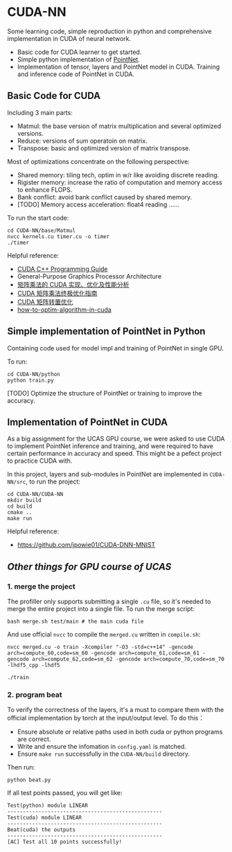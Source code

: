 # CUDA-NN
Some learning code, simple reproduction in python and comprehensive implementation in CUDA of neural network.

* Basic code for CUDA learner to get started.
* Simple python implementation of [PointNet](https://arxiv.org/abs/1612.00593).
* Implementation of tensor, layers and PointNet model in CUDA. Training and inference code of PointNet in CUDA.

## Basic Code for CUDA
Including 3 main parts:
* Matmul: the base version of matrix multiplication and several optimized versions.
* Reduce: versions of sum operatoin on matrix.
* Transpose: basic and optimized version of matrix transpose.

Most of optimizations concentrate on the following perspective:
* Shared memory: tiling tech, optim in w/r like avoiding discrete reading.
* Rigister memory: increase the ratio of computation and memory access to enhance FLOPS.
* Bank conflict: avoid bank conflict caused by shared memory.
* [TODO] Memory access acceleration: float4 reading ......

To run the start code:
```
cd CUDA-NN/base/Matmul
nvcc kernels.cu timer.cu -o timer
./timer
```

Helpful reference:
* [CUDA C++ Programming Guide](https://docs.nvidia.com/cuda/cuda-c-programming-guide/index.html#atomic-functions)
* General-Purpose Graphics Processor Architecture
* [矩阵乘法的 CUDA 实现、优化及性能分析](https://chiemon.github.io/2020/02/06/CUDA-%E7%9F%A9%E9%98%B5%E4%B9%98%E6%B3%95-%E4%BC%98%E5%8C%96%E5%8F%8A%E6%80%A7%E8%83%BD%E5%88%86%E6%9E%90-%E4%B8%8A.html)
* [CUDA 矩阵乘法终极优化指南](https://zhuanlan.zhihu.com/p/410278370)
* [CUDA 矩阵转置优化](https://code.hitori.moe/post/cuda-transpose-optimization/)
* [how-to-optim-algorithm-in-cuda](https://github.com/BBuf/how-to-optim-algorithm-in-cuda)

## Simple implementation of PointNet in Python
Containing code used for model impl and training of PointNet in single GPU.

To run:
```
cd CUDA-NN/python
python train.py
```

[TODO] Optimize the structure of PointNet or training to improve the accuracy.

## Implementation of PointNet in CUDA
As a big assignment for the UCAS GPU course, we were asked to use CUDA to implement PointNet inference and training, and were required to have certain performance in accuracy and speed. This might be a pefect project to practice CUDA with.

In this project, layers and sub-modules in PointNet are implemented in `CUDA-NN/src`, to run the project:
```
cd CUDA-NN/CUDA-NN
mkdir build
cd build
cmake ..
make run
```

Helpful reference:
* https://github.com/jpowie01/CUDA-DNN-MNIST


## *Other things for GPU course of UCAS*

### 1. merge the project
The profiller only supports submitting a single `.cu` file, so it's needed to merge the entire project into a single file. To run the merge script:

```
bash merge.sh test/main # the main cuda file
```

And use official `nvcc` to compile the `merged.cu` written in `compile.sh`:
```
nvcc merged.cu -o train -Xcompiler "-O3 -std=c++14" -gencode arch=compute_60,code=sm_60 -gencode arch=compute_61,code=sm_61 -gencode arch=compute_62,code=sm_62 -gencode arch=compute_70,code=sm_70 -lhdf5_cpp -lhdf5

./train
```

### 2. program beat
To verify the correctness of the layers, it's a must to compare them with the official implementation by torch at the input/output level. To do this：

* Ensure absolute or relative paths used in both cuda or python programs are correct.
* Write and ensure the infomation in `config.yaml` is matched.
* Ensure `make run` successfully in the `CUDA-NN/build` directory.

Then run:
```
python beat.py
```

If all test points passed, you will get like:
```
Test(python) module LINEAR
--------------------------------------------------
Test(cuda) module LINEAR
--------------------------------------------------
Beat(cuda) the outputs
--------------------------------------------------
[AC] Test all 10 points successfully!
```


